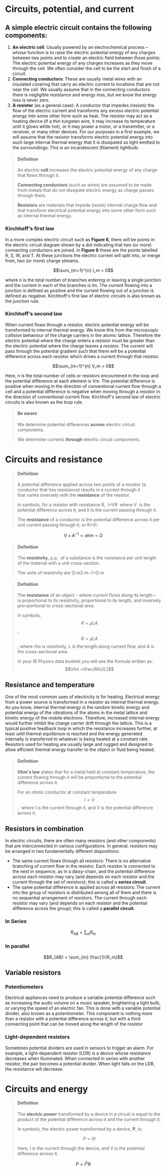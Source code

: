 <script type="text/javascript" async src="https://cdnjs.cloudflare.com/ajax/libs/mathjax/2.7.5/MathJax.js?config=TeX-MML-AM_CHTML"></script>

# Circuits, potential, and current

## A simple electric circuit contains the following components:
1.  **An electric cell**: Usually powered by an electrochemical process – whose function is to raise the electric potential energy of any charges between two points and to create an electric field between those points: The electric potential energy of any charges increases as they move through the cell. We often consider the cell to be the start and finish of a circuit.
2.  **Connecting conductors**: These are usually metal wires with an insulated covering that carry an electric current to locations that are not near the cell. We usually assume that in the connecting conductors there is negligible resistance and energy loss, but we know the energy loss is never zero. 
3.  **A resistor** (as a general case): A conductor that impedes (resists) the flow of the electric current and transforms any excess electric potential energy into some other form such as heat. The resistor may act as a heating device (if a thin tungsten wire, it may increase its temperature until it glows white hot), or it may power a motor, or a transmitter, or a receiver, or many other devices. For our purposes in a first example, we will assume that the resistor transforms electric potential energy into such large internal thermal energy that it is dissipated as light emitted to the surroundings: This is an incandescent (filament) lightbulb.


>#### Definition
>
>An electric **cell** increases the electric potential energy of any charge that flows through it.
>
>**Connecting conductors** (such as wires) are assumed to be made from metals that do not dissipate electric energy as charge passes through them. 
>
>**Resistors** are materials that impede (resist) internal charge flow and that transform electrical potential energy into some other form such as internal thermal energy.


### Kirchhoff's first law

In a more complex electric circuit such as **Figure 6**, there will be points in the electric circuit diagram shown by a dot indicating that two (or more) connecting conductors are joined. In **Figure 6** these are the points labelled R, S, W, and T. At these junctions the electric current will split into, or merge from, two (or more) charge streams.


$$\sum_{m=1}^{n} I_m = 0$$

where n is the total number of branches entering or leaving a single junction and the current in each of the branches is Im. The current flowing into a junction is defined as positive and the current flowing out of a junction is defined as negative. Kirchhoff's first law of electric circuits is also known as the junction rule.

### Kirchhoff's second law

When current flows through a resistor, electric potential energy will be transformed to internal thermal energy. We know this from the microscopic collision behaviour of the charge carriers in the atomic lattice. Therefore the electric potential where the charge enters a resistor must be greater than the electric potential where the charge leaves a resistor. The current will pass through the potential gradient such that there will be a potential difference across each resistor which drives a current through that resistor.


$$\sum_{m=1}^{n} V_m = 0$$


Here, n is the total number of cells or resistors encountered in the loop and the potential difference at each element is Vm. The potential difference is positive when moving in the direction of conventional current flow through a cell and a potential difference is negative when moving through a resistor in the direction of conventional current flow. Kirchhoff's second law of electric circuits is also known as the loop rule.

>#### Be aware
>
>We determine potential differences **across** electric circuit components.
>
>We determine currents **through** electric circuit components.

# Circuits and resistance

>#### Definition
>
>A potential difference applied across two points of a resistor (a conductor that has resistance) results in a current through it that varies inversely with the **resistance** of the resistor.
>
>In symbols, for a resistor with resistance R,  I=VR  where V  is the potential difference across it, and II is the current passing through it.
>
>The **resistance** of a conductor is the potential difference across it per unit current passing through it, or R=VI.


$$V \times A^{-1} = ohm = \Omega$$

> #### Definition
>
>The **resistivity**, ρ,ρ,  of a substance is the resistance per unit length of the material with a unit cross-section.
>
>The units of resistivity are Ω⋅m2⋅m−1=Ω⋅m


>#### Definition
>
>The **resistance** of an object – where current flows along its length – is proportional to its resistivity, proportional to its length, and inversely pro>portional to cross-sectional area.
>
>In symbols, $$R=\rho LA$$,  $$R=\rho LA$$, where rho is resistivity, L is the length along current flow, and A is the cross-sectional area.
>
>In your IB Physics data booklet you will see the formula written as: $$\rho =\frac{RA}{L}$$

## Resistance and temperature

One of the most common uses of electricity is for heating. Electrical energy from a power source is transformed in a resistor as internal thermal energy. As you know, internal thermal energy is the random kinetic energy and potential energy of the vibrations of the atoms in the metal lattice and kinetic energy of the mobile electrons. Therefore, increased internal energy would further inhibit the charge carrier drift through the lattice. This is a typical positive feedback loop in which the resistance increases further, at least until thermal equilibrium is reached and the energy generated internally is transferred to whatever is being heated at a constant rate. Resistors used for heating are usually large and rugged and designed to allow efficient thermal energy transfer to the object or fluid being heated.

>#### Definition
>
>**Ohm's law** states that for a metal held at constant temperature, the current flowing through it will be proportional to the potential difference across it.
>
>For an ohmic conductor at constant temperature $$I \propto V$$,  where I is the current through it, and V is the potential difference across it.


## Resistors in combination 

In electric circuits, there are often many resistors (and other components) that are interconnected in various configurations. In general, resistors may be arranged in two fundamentally different dispositions:

-   The same current flows through all resistors: There is no alternative branching of current flow in the resistor. Each resistor is connected to the next in sequence, as in a daisy-chain, and the potential difference across each resistor may vary (and depends on each resistor and the current through the set of resistors); this is called a **series circuit**.
-   The same potential difference is applied across all resistors: The current into the group of resistors is distributed among all of them and there is no sequential arrangement of resistors. The current through each resistor may vary (and depends on each resistor and the potential difference across the group); this is called a **parallel circuit**.



### In Series
$$R_{AB} = \sum_{m}R_{m}$$

### In parallel

$$R_{AB} = \sum_{m} \frac{1}{R_m}$$

## Variable resistors


### Potentiometers

Electrical appliances need to produce a variable potential difference such as increasing the audio volume on a music speaker, brightening a light bulb, or varying the speed of an electric fan. This is done with a variable potential divider, also known as a potentiometer. This component is nothing more than a resistor with a potential difference across it, but with a third connecting point that can be moved along the length of the resistor

### Light-dependent resistors

Sometimes potential dividers are used in sensors to trigger an alarm. For example, a light-dependent resistor (LDR) is a device whose resistance decreases when illuminated. When connected in series with another resistor, the pair becomes a potential divider. When light falls on the LDR, the resistance will decrease.



# Circuits and energy

>#### Definition
>
>The **electric power** transformed by a device in a circuit is equal to the product of the potential difference across it and the current through it.
>
>In symbols, the electric power transformed by a device, **P**, is:
>
>$$P = I V$$
>
>Here, I is the current through the device, and V is the potential difference across it.


$$P = I^2R$$



